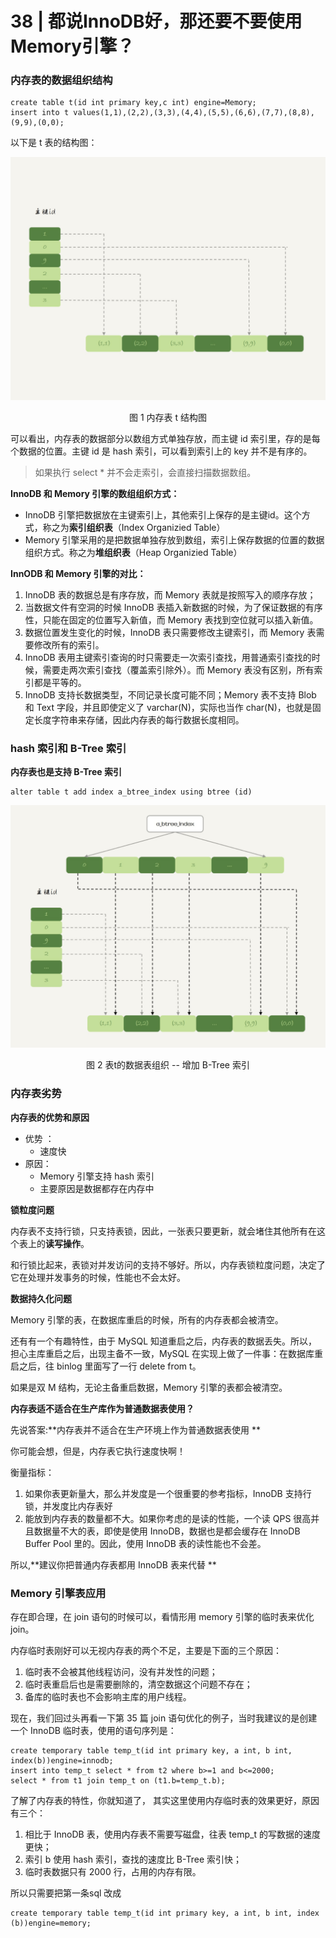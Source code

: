# 38 | 都说InnoDB好，那还要不要使用Memory引擎？

### 内存表的数据组织结构

```mysql
create table t(id int primary key,c int) engine=Memory;
insert into t values(1,1),(2,2),(3,3),(4,4),(5,5),(6,6),(7,7),(8,8),(9,9),(0,0);
```

以下是 t 表的结构图：

![](../images/mysql45/picture/mysql45-38-01.png)

<center>图 1 内存表 t 结构图</center>

可以看出，内存表的数据部分以数组方式单独存放，而主键 id 索引里，存的是每个数据的位置。主键 id 是 hash 索引，可以看到索引上的 key 并不是有序的。

> 如果执行 select * 并不会走索引，会直接扫描数据数组。

**InnoDB 和 Memory 引擎的数组组织方式：**

- InnoDB 引擎把数据放在主键索引上，其他索引上保存的是主键id。这个方式，称之为**索引组织表**（Index Organizied Table）
- Memory 引擎采用的是把数据单独存放到数组，索引上保存数据的位置的数据组织方式。称之为**堆组织表**（Heap Organizied Table）

**InnODB 和 Memory 引擎的对比：**

1. InnoDB 表的数据总是有序存放，而 Memory 表就是按照写入的顺序存放；
2. 当数据文件有空洞的时候 InnoDB 表插入新数据的时候，为了保证数据的有序性，只能在固定的位置写入新值，而 Memory 表找到空位就可以插入新值。
3. 数据位置发生变化的时候，InnoDB 表只需要修改主键索引，而 Memory 表需要修改所有的索引。
4. InnoDB 表用主键索引查询的时只需要走一次索引查找，用普通索引查找的时候，需要走两次索引查找（覆盖索引除外）。而 Memory 表没有区别，所有索引都是平等的。
5. InnoDB 支持长数据类型，不同记录长度可能不同；Memory 表不支持 Blob 和 Text 字段，并且即使定义了 varchar(N)，实际也当作 char(N)，也就是固定长度字符串来存储，因此内存表的每行数据长度相同。

### hash 索引和 B-Tree 索引

**内存表也是支持 B-Tree 索引**

```mysql
alter table t add index a_btree_index using btree (id)
```

![](../images/mysql45/picture/mysql45-38-02.png)

<center>图 2 表t的数据表组织 -- 增加 B-Tree 索引</center>

### 内存表劣势

**内存表的优势和原因**

- 优势 ：
  - 速度快
- 原因：
  - Memory 引擎支持 hash 索引
  - 主要原因是数据都存在内存中

**锁粒度问题**

内存表不支持行锁，只支持表锁，因此，一张表只要更新，就会堵住其他所有在这个表上的**读写操作**。

和行锁比起来，表锁对并发访问的支持不够好。所以，内存表锁粒度问题，决定了它在处理并发事务的时候，性能也不会太好。

**数据持久化问题**

Memory 引擎的表，在数据库重启的时候，所有的内存表都会被清空。

还有有一个有趣特性，由于 MySQL 知道重启之后，内存表的数据丢失。所以，担心主库重启之后，出现主备不一致，MySQL 在实现上做了一件事：在数据库重启之后，往 binlog 里面写了一行 delete from t。

如果是双 M 结构，无论主备重启数据，Memory 引擎的表都会被清空。

**内存表适不适合在生产库作为普通数据表使用？**

先说答案:**内存表并不适合在生产环境上作为普通数据表使用 **

你可能会想，但是，内存表它执行速度快啊！

衡量指标：

1. 如果你表更新量大，那么并发度是一个很重要的参考指标，InnoDB 支持行锁，并发度比内存表好
2. 能放到内存表的数量都不大。如果你考虑的是读的性能，一个读 QPS 很高并且数据量不大的表，即使是使用 InnoDB，数据也是都会缓存在 InnoDB Buffer Pool 里的。因此，使用 InnoDB 表的读性能也不会差。

所以,**建议你把普通内存表都用 InnoDB 表来代替 **

### Memory 引擎表应用

存在即合理，在 join 语句的时候可以，看情形用 memory 引擎的临时表来优化join。

内存临时表刚好可以无视内存表的两个不足，主要是下面的三个原因： 

1. 临时表不会被其他线程访问，没有并发性的问题； 
2. 临时表重启后也是需要删除的，清空数据这个问题不存在； 
3. 备库的临时表也不会影响主库的用户线程。

现在，我们回过头再看一下第 35 篇 join 语句优化的例子，当时我建议的是创建一个 InnoDB 临时表，使用的语句序列是：

```mysql
create temporary table temp_t(id int primary key, a int, b int, index(b))engine=innodb;
insert into temp_t select * from t2 where b>=1 and b<=2000;
select * from t1 join temp_t on (t1.b=temp_t.b);
```

了解了内存表的特性，你就知道了， 其实这里使用内存临时表的效果更好，原因有三个： 

1. 相比于 InnoDB 表，使用内存表不需要写磁盘，往表 temp_t 的写数据的速度更快； 
2.  索引 b 使用 hash 索引，查找的速度比 B-Tree 索引快； 
3.  临时表数据只有 2000 行，占用的内存有限。 

所以只需要把第一条sql 改成

```mysql
create temporary table temp_t(id int primary key, a int, b int, index (b))engine=memory;
```

